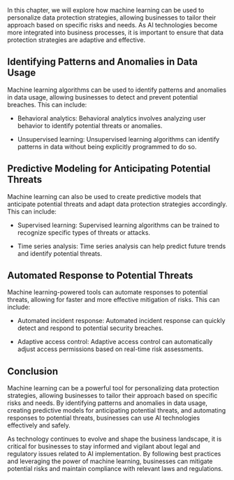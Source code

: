 
In this chapter, we will explore how machine learning can be used to personalize data protection strategies, allowing businesses to tailor their approach based on specific risks and needs. As AI technologies become more integrated into business processes, it is important to ensure that data protection strategies are adaptive and effective.

Identifying Patterns and Anomalies in Data Usage
------------------------------------------------

Machine learning algorithms can be used to identify patterns and anomalies in data usage, allowing businesses to detect and prevent potential breaches. This can include:

* Behavioral analytics: Behavioral analytics involves analyzing user behavior to identify potential threats or anomalies.

* Unsupervised learning: Unsupervised learning algorithms can identify patterns in data without being explicitly programmed to do so.

Predictive Modeling for Anticipating Potential Threats
------------------------------------------------------

Machine learning can also be used to create predictive models that anticipate potential threats and adapt data protection strategies accordingly. This can include:

* Supervised learning: Supervised learning algorithms can be trained to recognize specific types of threats or attacks.

* Time series analysis: Time series analysis can help predict future trends and identify potential threats.

Automated Response to Potential Threats
---------------------------------------

Machine learning-powered tools can automate responses to potential threats, allowing for faster and more effective mitigation of risks. This can include:

* Automated incident response: Automated incident response can quickly detect and respond to potential security breaches.

* Adaptive access control: Adaptive access control can automatically adjust access permissions based on real-time risk assessments.

Conclusion
----------

Machine learning can be a powerful tool for personalizing data protection strategies, allowing businesses to tailor their approach based on specific risks and needs. By identifying patterns and anomalies in data usage, creating predictive models for anticipating potential threats, and automating responses to potential threats, businesses can use AI technologies effectively and safely.

As technology continues to evolve and shape the business landscape, it is critical for businesses to stay informed and vigilant about legal and regulatory issues related to AI implementation. By following best practices and leveraging the power of machine learning, businesses can mitigate potential risks and maintain compliance with relevant laws and regulations.
